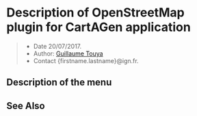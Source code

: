 # Description of OpenStreetMap plugin for CartAGen application

> - Date 20/07/2017.
> - Author: [Guillaume Touya][1]
> - Contact {firstname.lastname}@ign.fr.



Description of the menu
-------------



See Also
-------------



[1]: http://recherche.ign.fr/labos/cogit/english/cv.php?prenom=&nom=Touya